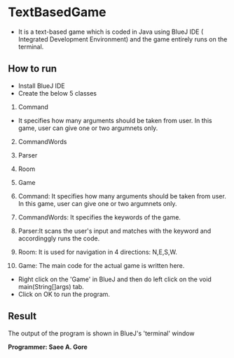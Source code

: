 # TextBasedGame
  - It is a text-based game which is coded in Java using BlueJ IDE ( Integrated Development Environment) and the game entirely runs on the terminal.

## How to run
- Install BlueJ IDE
- Create the below 5 classes 
 1. Command  
   - It specifies how many arguments should be taken from user. In this game, user can give one or two argumnets only.
 2. CommandWords
 3. Parser
 4. Room
 5. Game
 
 1. Command: It specifies how many arguments should be taken from user. In this game, user can give one or two argumnets only.  
 2. CommandWords: It specifies the keywords of the game.
 3. Parser:It scans the user's input and matches with the keyword and accordinggly runs the code.
 4. Room: It is used for navigation in 4 directions: N,E,S,W.
 5. Game: The main code for the actual game is written here.
 
- Right click on the 'Game' in BlueJ and then do left click on the void main(String[]args) tab.
- Click on OK to run the program.

## Result
 The output of the program is shown in BlueJ's 'terminal' window

**Programmer: Saee A. Gore**
